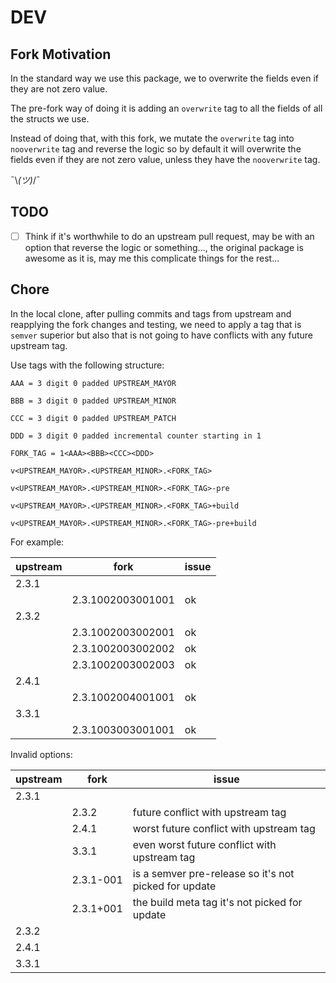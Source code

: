 # DEV

## Fork Motivation

In the standard way we use this package, we to overwrite the fields even if they are not zero value.

The pre-fork way of doing it is adding an `overwrite` tag to all the fields of all the structs we use.

Instead of doing that, with this fork, we mutate the `overwrite` tag into `nooverwrite` tag and reverse the logic so by default it will overwrite the fields even if they are not zero value, unless they have the `nooverwrite` tag.

¯\\_(ツ)_/¯

## TODO

* [ ] Think if it's worthwhile to do an upstream pull request, may be with an option that reverse the logic or something..., the original package is awesome as it is, may me this complicate things for the rest...

## Chore

In the local clone, after pulling commits and tags from upstream and reapplying the fork changes and testing, we need to apply a tag that is `semver` superior but also that is not going to have conflicts with any future upstream tag.

Use tags with the following structure:

```text
AAA = 3 digit 0 padded UPSTREAM_MAYOR

BBB = 3 digit 0 padded UPSTREAM_MINOR

CCC = 3 digit 0 padded UPSTREAM_PATCH

DDD = 3 digit 0 padded incremental counter starting in 1

FORK_TAG = 1<AAA><BBB><CCC><DDD>

v<UPSTREAM_MAYOR>.<UPSTREAM_MINOR>.<FORK_TAG>

v<UPSTREAM_MAYOR>.<UPSTREAM_MINOR>.<FORK_TAG>-pre

v<UPSTREAM_MAYOR>.<UPSTREAM_MINOR>.<FORK_TAG>+build

v<UPSTREAM_MAYOR>.<UPSTREAM_MINOR>.<FORK_TAG>-pre+build
```

For example:

| upstream | fork              | issue |
| -------- | ----------------- | ----- |
| 2.3.1    |                   |       |
|          | 2.3.1002003001001 | ok    |
| 2.3.2    |                   |       |
|          | 2.3.1002003002001 | ok    |
|          | 2.3.1002003002002 | ok    |
|          | 2.3.1002003002003 | ok    |
| 2.4.1    |                   |       |
|          | 2.3.1002004001001 | ok    |
| 3.3.1    |                   |       |
|          | 2.3.1003003001001 | ok    |

Invalid options:

| upstream | fork      | issue                                                 |
| -------- | --------- | ----------------------------------------------------- |
| 2.3.1    |           |                                                       |
|          | 2.3.2     | future conflict with upstream tag                     |
|          | 2.4.1     | worst future conflict with upstream tag               |
|          | 3.3.1     | even worst future conflict with upstream tag          |
|          | 2.3.1-001 | is a semver pre-release so it's not picked for update |
|          | 2.3.1+001 | the build meta tag it's not picked for update         |
| 2.3.2    |           |                                                       |
| 2.4.1    |           |                                                       |
| 3.3.1    |           |                                                       |
